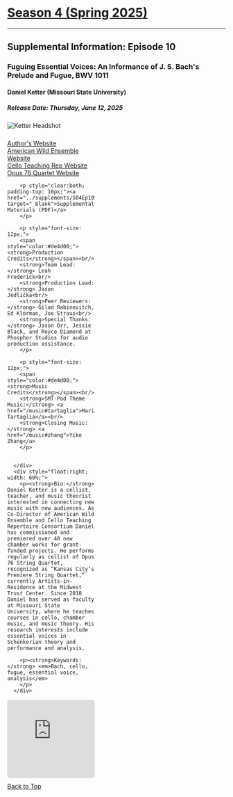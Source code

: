 <div class="seasonheader">
    <a href="/episodes/season04"><h1 class="seasonheader-text">Season 4 (Spring 2025)</h1></a>
</div>

<div>
<hr>
<h2>Supplemental Information: Episode 10</h2>

  <div class="supplement" id="e4.10">
    <h3 class="supplement-title">Fuguing Essential Voices: An Informance of J. S. Bach's Prelude and Fugue, BWV 1011</h3>
    <h4>Daniel Ketter (Missouri State University)</h4>
    <h5>Release Date: Thursday, June 12, 2025</h5>
    <div class="floatsupps">
      <div style="float:left; width: 40%;">
        <img class="biopic" alt="Ketter Headshot" src="../supplements/S04Ep10ketter.jpg">
        <p style="clear:both; padding-top: 10px;"><a href="https://www.danielketter.com" target="_blank">Author's Website</a><br/>
        <a href="https://www.musicintheamericanwild.com" target="_blank">American Wild Ensemble Website</a><br/>
        <a href="https://www.celloteachingrep.com" target="_blank">Cello Teaching Rep Website</a><br/>
      <a href="https://opus76.org" target="_blank">Opus 76 Quartet Website</a><br/></p>

        <p style="clear:both; padding-top: 10px;"><a href="../supplements/S04Ep10Supp_ketter.pdf" target="_blank">Supplemental Materials (PDF)</a>
        </p>

        <p style="font-size: 12px;">
        <span style="color:#de4d00;"><strong>Production Credits</strong></span><br/>
        <strong>Team Lead:</strong> Leah Frederick<br/>
        <strong>Production Lead:</strong> Jason Jedlička<br/>
        <strong>Peer Reviewers:</strong> Gilad Rabinovitch, Ed Klorman, Joe Straus<br/>
        <strong>Special Thanks:</strong> Jason Orr, Jessie Black, and Royce Diamond at Phosphor Studios for audio production assistance.
        </p>

        <p style="font-size: 12px;">
        <span style="color:#de4d00;"><strong>Music Credits</strong></span><br/>
        <strong>SMT-Pod Theme Music:</strong> <a href="/music#tartaglia">Maria Tartaglia</a><br/>
        <strong>Closing Music:</strong> <a href="/music#zhang">Yike Zhang</a>
        </p>


      </div>
      <div style="float:right; width: 60%;">
        <p><strong>Bio:</strong> Daniel Ketter is a cellist, teacher, and music theorist interested in connecting new music with new audiences. As Co-Director of American Wild Ensemble and Cello Teaching Repertoire Consortium Daniel has commissioned and premiered over 40 new chamber works for grant-funded projects. He performs regularly as cellist of Opus 76 String Quartet, recognized as “Kansas City’s Premiere String Quartet,” currently Artists-in-Residence at the Midwest Trust Center. Since 2018 Daniel has served as faculty at Missouri State University, where he teaches courses in cello, chamber music, and music theory. His research interests include essential voices in Schenkerian theory and performance and analysis.
</p>

        <p><strong>Keywords:</strong> <em>Bach, cello, fugue, essential voice, analysis</em>
        </p>
      </div>
<div style="width: 100%; height: 180px; margin-top: 10px; margin-bottom: 10px; border-radius: 6px; overflow:hidden; clear:both;">
<iframe style="width: 100%; height: 180px;" frameborder="no" scrolling="no" seamless src="https://player.captivate.fm/show/d9c88032-2609-4757-82c7-860198cb482f/latest/"></iframe></div>
    <a class="to-top" href="#top">Back to Top</a>
  </div>  
